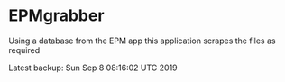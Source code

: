# EPMgrabber
Using a database from the EPM app this application scrapes the files as required


Latest backup: Sun Sep 8 08:16:02 UTC 2019
